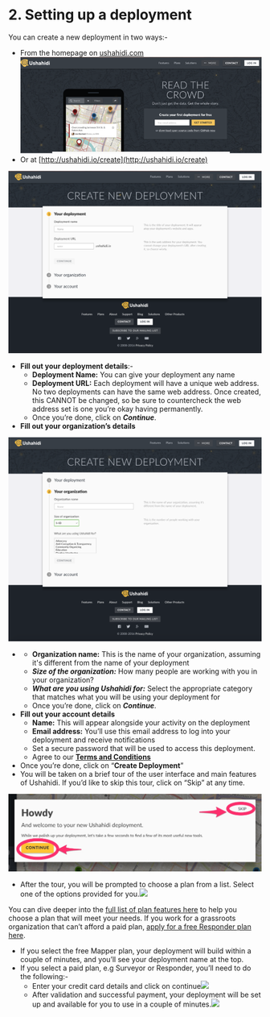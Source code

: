 # 2. Setting up a deployment

You can create a new deployment in two ways:-

* From the homepage on [ushahidi.com](https://ushahidi.com)![](../.gitbook/assets/import.png)
* Or at [http://ushahidi.io/create](http://ushahidi.io/create)

![Create a deployment.png](../.gitbook/assets/create_a_deployment.png)

* **Fill out your deployment details**:-
  * **Deployment Name:** You can give your deployment any name
  * **Deployment URL:** Each deployment will have a unique web address. No two deployments can have the same web address. Once created, this CANNOT be changed, so be sure to countercheck the web address set is one you’re okay having permanently.
  * Once you’re done, click on _**Continue**_.
* **Fill out your organization’s details**

![Org details.png](../.gitbook/assets/org_details.png)

* * **Organization name:** This is the name of your organization, assuming it's different from the name of your deployment
  * _**Size of the organization:**_ How many people are working with you in your organization?
  * _**What are you using Ushahidi for:**_ Select the appropriate category that matches what you will be using your deployment for
  * Once you’re done, click on _**Continue**_.
* **Fill out your account details**
  * **Name:** This will appear alongside your activity on the deployment
  * **Email address:** You’ll use this email address to log into your deployment and receive notifications
  * Set a secure password that will be used to access this deployment.
  * Agree to our [**Terms and Conditions**](https://www.ushahidi.com/terms-of-service)
* Once you’re done, click on “**Create Deployment**”
* You will be taken on a brief tour of the user interface and main features of Ushahidi. If you’d like to skip this tour, click on “Skip” at any time.

![Tour\_-\_Skip.jpg](../.gitbook/assets/tour-_skip_jpg.jpeg)

* After the tour, you will be prompted to choose a plan from a list. Select one of the options provided for you.![](https://lh5.googleusercontent.com/CpEVNNFXkgYW_AOu2t86IWzsQYHnh-7o9MCOfFzmtEBTqsb1q7Cn7n9jee-iJK2OKzWCPX-8gcHh-vXU1xVCF698KHg-RjvFG3hVt0612EPpvj5kMiRnwYrjKZVPMchsP97VdYox)

You can dive deeper into the [full list of plan features here](http://www.ushahidi.com/plans-detail.html) to help you choose a plan that will meet your needs. If you work for a grassroots organization that can’t afford a paid plan, [apply for a free Responder plan here](http://www.ushahidi.com/plans/apply-for-free).

* If you select the free Mapper plan, your deployment will build within a couple of minutes, and you’ll see your deployment name at the top.
* If you select a paid plan, e.g Surveyor or Responder, you’ll need to do the following:-
  * Enter your credit card details and click on continue![](https://lh5.googleusercontent.com/6QE-OOIMZdwxNmvv5SHXpJZwBsoTj_XdovL2Fm3WKHLsJiLUisOMEms1ySPfhtxVPhpvzvRC0et94T4sWBbAdm6_MWElRwksVADpKeyHtt56Jr-b2VgeiBglBsicq-zkDedykqm5)
  * After validation and successful payment, your deployment will be set up and available for you to use in a couple of minutes.![](https://lh6.googleusercontent.com/3CvJJ3BPGy9UN6a0pytk37ho34m0iS02mA8itJP6GJasil6V2PiAiw2EstvfNxefQ3cLU1QT7RAusMctCyg-TPYsQ5qTBCT4hwUFJ_0c7S9e41b1Od3FrLhcfg3UokjJCoZU0-B5)


